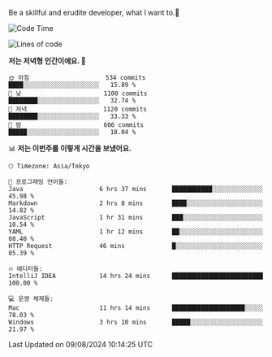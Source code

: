 Be a skillful and erudite developer, what I want to.👶

<!--START_SECTION:waka-->
![Code Time](http://img.shields.io/badge/Code%20Time-1%2C127%20hrs%2048%20mins-blue)

![Lines of code](https://img.shields.io/badge/%EC%A0%80%EB%8A%94%20%EC%97%AC%ED%83%9C%EA%B9%8C%EC%A7%80%20-2.8%20million%20%EC%A4%84%EC%9D%98%20%EC%BD%94%EB%93%9C%EB%A5%BC%20%EC%9E%91%EC%84%B1%ED%96%88%EC%96%B4%EC%9A%94.-blue)

**저는 저녁형 인간이에요. 🦉** 

```text
🌞 아침                     534 commits         ████░░░░░░░░░░░░░░░░░░░░░   15.89 % 
🌆 낮　                     1100 commits        ████████░░░░░░░░░░░░░░░░░   32.74 % 
🌃 저녁                     1120 commits        ████████░░░░░░░░░░░░░░░░░   33.33 % 
🌙 밤　                     606 commits         █████░░░░░░░░░░░░░░░░░░░░   18.04 % 
```


📊 **저는 이번주를 이렇게 시간을 보냈어요.** 

```text
🕑︎ Timezone: Asia/Tokyo

💬 프로그래밍 언어들: 
Java                     6 hrs 37 mins       ███████████░░░░░░░░░░░░░░   45.98 % 
Markdown                 2 hrs 8 mins        ████░░░░░░░░░░░░░░░░░░░░░   14.82 % 
JavaScript               1 hr 31 mins        ███░░░░░░░░░░░░░░░░░░░░░░   10.54 % 
YAML                     1 hr 12 mins        ██░░░░░░░░░░░░░░░░░░░░░░░   08.40 % 
HTTP Request             46 mins             █░░░░░░░░░░░░░░░░░░░░░░░░   05.39 % 

🔥 에디터들: 
IntelliJ IDEA            14 hrs 24 mins      █████████████████████████   100.00 % 

💻 운영 체제들: 
Mac                      11 hrs 14 mins      ████████████████████░░░░░   78.03 % 
Windows                  3 hrs 10 mins       █████░░░░░░░░░░░░░░░░░░░░   21.97 % 
```


 Last Updated on 09/08/2024 10:14:25 UTC
<!--END_SECTION:waka-->
